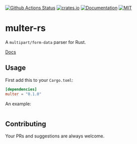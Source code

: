 [![Github Actions Status](https://github.com/rousan/multer-rs/workflows/Test/badge.svg)](https://github.com/rousan/multer-rs/actions)
[![crates.io](https://img.shields.io/crates/v/multer.svg)](https://crates.io/crates/multer)
[![Documentation](https://docs.rs/multer/badge.svg)](https://docs.rs/multer)
[![MIT](https://img.shields.io/crates/l/multer.svg)](./LICENSE)

# multer-rs

A `multipart/form-data` parser for Rust.

[Docs](https://docs.rs/multer)

## Usage    

First add this to your `Cargo.toml`:

```toml
[dependencies]
multer = "0.1.0"
```

An example:
```rust

```

## Contributing

Your PRs and suggestions are always welcome.
